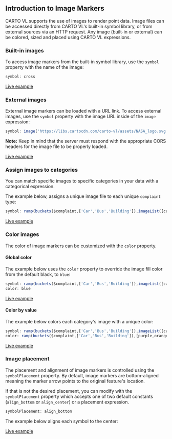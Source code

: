 ## Introduction to Image Markers

CARTO VL supports the use of images to render point data. Image files can be accessed directly from CARTO VL's built-in symbol library, or from external sources via an HTTP request. Any image (built-in or external) can be colored, sized and placed using CARTO VL expressions.

### Built-in images

To access image markers from the built-in symbol library, use the `symbol` property with the name of the image:

```js
symbol: cross
```

[Live example](http://carto.com/developers/carto-vl/examples/maps/guides/image-files/built-in-image.html)

### External images

External image markers can be loaded with a URL link. To access external images, use the `symbol` property with the image URL inside of the `image` expression:

```js
symbol: image('https://libs.cartocdn.com/carto-vl/assets/NASA_logo.svg')
```

**Note:**
Keep in mind that the server must respond with the appropriate CORS headers for the image file to be properly loaded.

[Live example](http://carto.com/developers/carto-vl/examples/maps/guides/image-files/external-image.html)

### Assign images to categories

You can match specific images to specific categories in your data with a categorical expression.

The example below, assigns a unique image file to each unique `complaint` type:

```js
symbol: ramp(buckets($complaint,['Car','Bus','Building']),imageList([car,bus,house]))
```

[Live example](http://carto.com/developers/carto-vl/examples/maps/guides/image-files/category-to-image.html)

### Color images

The color of image markers can be customized with the `color` property.

#### Global color

The example below uses the `color` property to override the image fill color from the default black, to `blue`:

```js
symbol: ramp(buckets($complaint,['Car','Bus','Building']),imageList([car,bus,house]))
color: blue
```

[Live example](http://carto.com/developers/carto-vl/examples/maps/guides/image-files/color-image.html)

#### Color by value

The example below colors each category's image with a unique color:

```js
symbol: ramp(buckets($complaint,['Car','Bus','Building']),imageList([car,bus,house]))
color: ramp(buckets($complaint,['Car','Bus','Building']),[purple,orange,blue])
```

[Live example](http://carto.com/developers/carto-vl/examples/maps/guides/image-files/color-category-image.html)

### Image placement

The placement and alignment of image markers is controlled using the `symbolPlacement` property. By default, image markers are bottom-aligned meaning the marker arrow points to the original feature's location. 

If that is not the desired placement, you can modify with the `symbolPlacement` property which accepts one of two default constants (`align_bottom` or `align_center`) or a placement expression.

```js
symbolPlacement: align_bottom
```

The example below aligns each symbol to the center: 

[Live example](http://carto.com/developers/carto-vl/examples/maps/guides/image-files/color-category-image.html)

